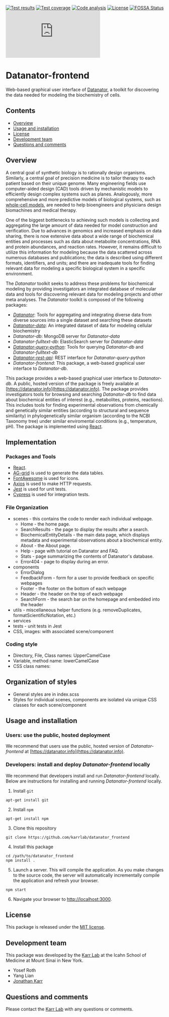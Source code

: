 [![Test results](https://circleci.com/gh/KarrLab/datanator_frontend.svg?style=shield)](https://circleci.com/gh/KarrLab/datanator_frontend)
[![Test coverage](https://coveralls.io/repos/github/KarrLab/datanator_frontend/badge.svg)](https://coveralls.io/github/KarrLab/datanator_frontend)
[![Code analysis](https://api.codeclimate.com/v1/badges/11857e8791e9e9000039/maintainability)](https://codeclimate.com/github/KarrLab/datanator_frontend)
[![License](https://img.shields.io/badge/License-MIT-green.svg)](LICENSE)
[![FOSSA Status](https://app.fossa.io/api/projects/git%2Bgithub.com%2FKarrLab%2Fdatanator_frontend.svg?type=shield)](https://app.fossa.io/projects/git%2Bgithub.com%2FKarrLab%2Fdatanator_frontend?ref=badge_shield)
![Analytics](https://ga-beacon.appspot.com/UA-86759801-1/datanator_frontend/README.md?pixel)

# Datanator-frontend
Web-based graphical user interface of [Datanator](https://datanator.info), a toolkit for discovering the data needed for modeling the biochemistry of cells.

## Contents
* [Overview](#overview)
* [Usage and installation](#usage-and-installation)
* [License](#license)
* [Development team](#development-team)
* [Questions and comments](#questions-and-comments)

## Overview
A central goal of synthetic biology is to rationally design organisms. Similarly, a central goal of precision medicine is to tailor therapy to each patient based on their unique genome. Many engineering fields use computer-aided design (CAD) tools driven by mechanistic models to efficiently design complex systems such as planes. Analogously, more comprehensive and more predictive models of biological systems, such as [whole-cell models](https://www.wholecell.org), are needed to help bioengineers and physicians design biomachines and medical therapy.

One of the biggest bottlenecks to achieving such models is collecting and aggregating the large amount of data needed for model construction and verification. Due to advances in genomics and increased emphasis on data sharing, there is now extensive data about a wide range of biochemical entities and processes such as data about metabolite concentrations, RNA and protein abundances, and reaction rates. However, it remains difficult to utilize this information for modeling because the data scattered across numerous databases and publications; the data is described using different formats, identifiers, and units; and there are inadequate tools for finding relevant data for modeling a specific biological system in a specific environment.

The *Datanator* toolkit seeks to address these problems for biochemical modeling by providing investigators an integrated database of molecular data and tools for discovering relevant data for modeling projects and other meta analyses. The *Datanator* toolkit is composed of the following packages:
- [*Datanator*](https://github.com/KarrLab/datanator): Tools for aggregating and integrating diverse data from diverse sources into a single dataset and searching these datasets
- [*Datanator-data*](https://open.quiltdata.com/b/karrlab/packages/karrlab/datanator): An integrated dataset of data for modeling cellular biochemistry
- *Datanator-db*: MongoDB server for *Datanator-data*
- *Datanator-fulltext-db*: ElasticSearch server for *Datanator-data*
- [*Datanator-query-python*](https://github.com/KarrLab/datanator_query_python): Tools for querying *Datanator-db* and *Datanator-fulltext-db*
- [*Datanator-rest-api*](https://github.com/KarrLab/datanator_rest_api): REST interface for *Datanator-query-python*
- *Datanator-frontend*: This package, a web-based graphical user interface to *Datanator-db*.

This package provides a web-based graphical user interface to *Datanator-db*. A public, hosted version of the package is freely available at [https://datanator.info](https://datanator.info). The package provides investigators tools for browsing and searching *Datanator-db* to find data about biochemical entities of interest (e.g., metabolites, proteins, reactions). This includes tools for finding experimental observations from chemically and genetically similar entities (according to structural and sequence similarity) in phylogenetically similar organism (according to the NCBI Taxonomy tree) under similar enviromental conditions (e.g., temperature, pH). The package is implemented using [React](https://reactjs.org/).

## Implementation
### Packages and Tools

- [React](https://reactjs.org/docs/getting-started.html).
- [AG-grid](https://www.ag-grid.com/documentation-main/documentation.php) is used to generate the data tables.
- [FontAwesome](https://fontawesome.com/) is used for icons.
- [Axios](https://github.com/axios/axios) is used to make HTTP requests.
- [Jest](https://jestjs.io/) is used for unit tests.
- [Cypress](https://www.cypress.io/) is used for integration tests.

### File Organization
- scenes - this contains the code to render each individual webpage.
  - Home - the home page.
  - SearchResults - the page to display the results after a search.
  - BiochemicalEntityDetails - the main data page, which displays metadata and experimental observations about a biochemical entity.
  - About - the About page.
  - Help - page with tutorial on Datanator and FAQ.
  - Stats - page summarizing the contents of Datanator's database.
  - Error404 - page to display during an error.
- components
  - ErrorDialog
  - FeedbackForm - form for a user to provide feedback on specific webpages
  - Footer - the footer on the bottom of each webpage
  - Header - the header on the top of each webpage
  - SearchForm - the search bar on the homepage and embedded into the header
- utils - miscellaneous helper functions (e.g. removeDuplicates, formatScientificNotation, etc.)
- services
- tests - unit tests in Jest
- CSS, images: with associated scene/component

### Coding style
- Directory, File, Class names: UpperCamelCase
- Variable, method name: lowerCamelCase
- CSS class names: 

## Organization of styles
 - General styles are in index.scss
 - Styles for individual scenes, components are isolated via unique CSS classes for each scene/component
 
## Usage and installation

### Users: use the public, hosted deployment
We recommend that users use the public, hosted version of *Datanator-frontend* at [https://datanator.info](https://datanator.info).

### Developers: install and deploy *Datanator-frontend* locally
We recommend that developers install and run *Datanator-frontend* locally. Below are instructions for installing and running *Datanator-frontend* locally.

1. Install `git`
  ```
  apt-get install git
  ```

2. Install `npm`
  ```
  apt-get install npm
  ```

3. Clone this repository
  ```
  git clone https://github.com/karrlab/datanator_frontend
  ```

4. Install this package
  ```    
  cd /path/to/datanator_frontend
  npm install .
  ```

5. Launch a server. This will compile the application. As you make changes to the source code, the server will automatically incrementally compile the application and refresh your browser.
  ```
  npm start
  ```

6. Navigate your browser to [http://localhost:3000](http://localhost:3000/).

## License
This package is released under the [MIT license](LICENSE).

## Development team
This package was developed by the [Karr Lab](https://www.karrlab.org) at the Icahn School of Medicine at Mount Sinai in New York.

* Yosef Roth
* Yang Lian
* [Jonathan Karr](https://www.karrlab.org)

## Questions and comments
Please contact the [Karr Lab](info@karrlab.org) with any questions or comments.
